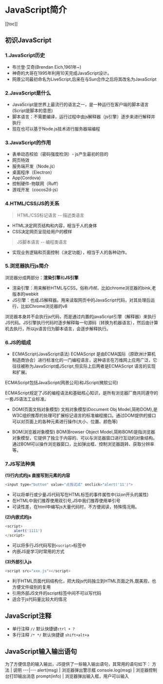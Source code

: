 #  JavaScript简介
[[toc]]

## 初识JavaScript

### 1.JavaScript历史
- 布兰登·艾奇(Brendan Eich,1961年~)
- 神奇的大哥在1995年利用10天完成JavaScript设计。
- 网景公司最初命名为LiveScript,后来在与Sun合作之后将其改名为JavaScript

### 2.JavaScript是什么
- JavaScript是世界上最流行的语言之一，是一种运行在客户端的脚本语言(Script是脚本的意思)
- 脚本语言：不需要编译，运行过程中由js解释器（js引擎）逐步来进行解释并执行
- 现在也可以基于Node.js技术进行服务器端编程

### 3.JavaScript的作用
- 表单动态校验（密码强度检测）- js产生最初的目的
- 网页特效
- 服务端开发（Node.js）
- 桌面程序（Electron）
- App(Cordova)
- 控制硬件-物联网（Ruff）
- 游戏开发（cocos2d-js）

### 4.HTML/CSS/JS的关系

> HTML/CSS标记语言 -- 描述类语言
- HTML决定网页结构和内容，相当于人的身体
- CSS决定网页呈现给用户的模样

> JS脚本语言 -- 编程类语言
- 实现业务逻辑和页面控制（决定功能），相当于人的各种动作。


### 5.浏览器执行js简介

浏览器分成两部分：**渲染引擎**和**JS引擎**
- 渲染引擎：用来解析HTML与CSS，俗称*内核*，比如chrome浏览器的bink,老版本的webkit
- JS引擎：也成JS解释器。用来读取网页中的JavaScript代码，对其处理后运行，比如Chrome浏览器的v8

浏览器本身并不会执行js代码，而是通过内置的javaScript引擎（解释器）来执行JS代码。JS引擎执行代码时逐步解释每一句源码（转换为机器语言），然后由计算机去执行，所以js语言归为脚本语言，会逐步解释执行。

### 6.JS的组成

- ECMAScript(JavaScript语法)
ECMAScript 是由ECMA国际（原欧洲计算机制造商协会）进行标准化的一门编程语言，这种语言在万维网上应用广泛，它往往被称为JavaScript或JScript,但实际上后两者是ECMAScript
语言的实现和扩展。

ECMAScript包括JavaScript(网景公司)和JScript(微软公司)

ECMAScript规定了JS的编程语法和基础核心知识，是所有浏览器厂商共同遵守的一套JS语法工业标准。

- DOM(页面文档对象模型)
文档对象模型(Document Obj Model,简称DOM),是W3C组织推荐的处理可扩展标记语言的标准编程接口。通过DOM提供的接口可以对页面上的各种元素进行操作(大小、位置、颜色等)

- BOM(浏览器对象模型)
BOM(Browser Object Model,简称BOM)是指浏览器对象模型，它提供了独立于内容的、可以与浏览器窗口进行互动的对象结构。通过BOM可以操作浏览器窗口，比如弹出框、控制浏览器跳转、获取分辨率等。

### 7.JS写法种类

**(1)行内式的js 直接写到元素的内容**
```js
<input type="button" value="点我试试" onclick="alert('11')">
```
- 可以将单行或少量JS代码写在HTML标签的事件属性中(以on开头的属性)
- 在HTML中我们推荐使用双引号,JS中我们推荐使用单引号
- 可读性差，在html中编写js大量代码时，不方便阅读，特殊情况用。

**(2)内嵌式的js**
```js
<script>
    alert('1111')
</script>
```
- 可以将多行JS代码写到`<script>`标签中
- 内嵌JS是学习时常用的方式

**(3)外部引入js**
```js
<script src="xxx.js"></script>
```
- 利于HTML页面代码结构化，把大段js代码独立到HTML页面之外,既美观，也方便文件级别的复用
- 引用外部JS文件的script标签中间不可以写代码
- 适合于js代码量比较大的情况


## JavaScript注释

- 单行注释 `//`   默认快捷键`ctrl + ?`
- 多行注释 `/* */`  默认快捷键 `shift+alt+a`

## JavaScript输入输出语句

为了方便信息的输入输出，JS提供了一些输入输出语句，其常用的语句如下：
方法 | 说明
---|---
alert(msg) | 浏览器弹出警示框
console.log(msg) | 浏览器控制台打印输出消息
prompt(info) | 浏览器弹出输入框，用户可以输入